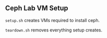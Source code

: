 ## Ceph Lab VM Setup

`setup.sh` creates VMs required to install ceph. 

`teardown.sh` removes everything setup creates.
